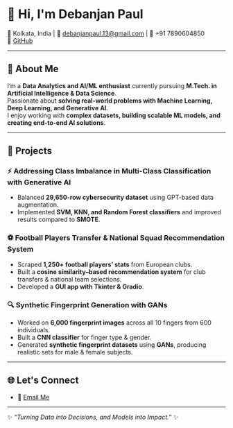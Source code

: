 # 👋 Hi, I'm Debanjan Paul  

📍 Kolkata, India | 📧 [debanjanpaul.13@gmail.com](mailto:debanjanpaul.13@gmail.com) | 📱 +91 7890604850  
🔗 [GitHub](https://github.com/Paul-Debanjan)  

---

## 🚀 About Me  
I’m a **Data Analytics and AI/ML enthusiast** currently pursuing **M.Tech. in Artificial Intelligence & Data Science**.  
Passionate about **solving real-world problems with Machine Learning, Deep Learning, and Generative AI**.  
I enjoy working with **complex datasets, building scalable ML models, and creating end-to-end AI solutions**.  

---

## 📌 Projects  

### ⚡ Addressing Class Imbalance in Multi-Class Classification with Generative AI  
- Balanced **29,650-row cybersecurity dataset** using GPT-based data augmentation.  
- Implemented **SVM, KNN, and Random Forest classifiers** and improved results compared to **SMOTE**.  

### ⚽ Football Players Transfer & National Squad Recommendation System  
- Scraped **1,250+ football players’ stats** from European clubs.  
- Built a **cosine similarity–based recommendation system** for club transfers & national team selections.  
- Developed a **GUI app with Tkinter & Gradio**.  

### 🔍 Synthetic Fingerprint Generation with GANs  
- Worked on **6,000 fingerprint images** across all 10 fingers from 600 individuals.  
- Built a **CNN classifier** for finger type & gender.  
- Generated **synthetic fingerprint datasets** using **GANs**, producing realistic sets for male & female subjects.  

---

## 🌐 Let's Connect  
- 📧 [Email Me](mailto:debanjanpaul.13@gmail.com)  

---
✨ *“Turning Data into Decisions, and Models into Impact.”* ✨
